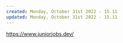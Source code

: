 ```yaml
---
created: Monday, October 31st 2022 - 15.11
updated: Monday, October 31st 2022 - 15.11
---
```

https://www.juniorjobs.dev/